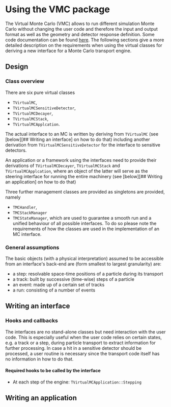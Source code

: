 # Using the VMC package

The Virtual Monte Carlo (VMC) allows to run different simulation Monte Carlo without changing the user code and therefore the input and output format as well as the geometry and detector response definition.
Some code documentation can be found [here](https://root.cern.ch/vmc). The following sections give a more detailed description on the requirements when using the virtual classes for deriving a new interface for a Monte Carlo transport engine.

## Design

### Class overview

There are six pure virtual classes
* `TVirtualMC`,
* `TVirtualMCSensitiveDetector`,
* `TVirtualMCDecayer`,
* `TVirtualMCStack`,
* `TVirtualMCApplcation`.

The actual interface to an MC is written by deriving from `TVirtualMC` (see [below][## Writing an interface] on how to do that) including another derivation from `TVirtualMCSensitiveDetector` for the interface to sensitive detectors.

An application or a framework using the interfaces need to provide their derivations of `TVirtualMCDecayer`, `TVirtualMCStack` and `TVirtualMCApplcation`, where an object of the latter will serve as the steering interface for running the entire machinery (see [below][## Writing an application] on how to do that)

Three further management classes are provided as singletons are provided, namely
* `TMCHandler`,
* `TMCStackManager`
* `TMCStateManager`,
 which are used to guarantee a smooth run and a unified behaviour of all possible interfaces. To do so please note the requirements of how the classes are used in the implementation of an MC interface.

### General assumptions

The basic objects (with a physical interpretation) assumed to be accessible from an interface's back-end are (form smallest to largest granularity) are:
* a step: resolvable space-time positions of a particle during its transport
* a track: built by successive (time-wise) steps of a particle
* an event: made up of a certain set of tracks
* a run: consisting of a number of events




## Writing an interface

### Hooks and callbacks
The interfaces are no stand-alone classes but need interaction with the user code. This is especially useful when the user code relies on certain states, e.g. a track or a step, during particle transport to extract information for further processing. In case a hit in a sensitive detector should be processed, a user routine is necessary since the transport code itself has no information in how to do that.

#### Required hooks to be called by the interface
* At each step of the engine: `TVirtualMCApplication::Stepping`




## Writing an application
